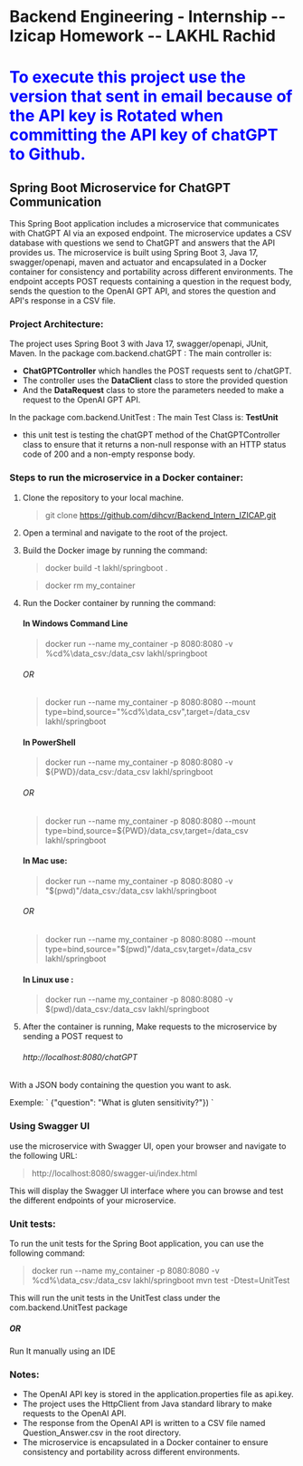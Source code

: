 # Backend Engineering - Internship -- Izicap Homework -- LAKHL Rachid #

<h1 style="color:blue">To execute this project use the version that sent in email because of the API key is Rotated when committing the API key of chatGPT to Github.</h1>

## Spring Boot Microservice for ChatGPT Communication ##

This Spring Boot application includes a microservice that communicates with ChatGPT AI via an exposed endpoint. The microservice updates a CSV database with questions we send to ChatGPT and answers that the API provides us. The microservice is built using Spring Boot 3, Java 17, swagger/openapi, maven and actuator and encapsulated in a Docker container for consistency and portability across different environments. The endpoint accepts POST requests containing a question in the request body, sends the question to the OpenAI GPT API, and stores the question and API's response in a CSV file.



### Project Architecture: ###
The project uses Spring Boot 3 with Java 17, swagger/openapi, JUnit, Maven.
In the package com.backend.chatGPT : The main controller is:
- **ChatGPTController** which handles the POST requests sent to /chatGPT.
- The controller uses the **DataClient** class to store the provided question
- And the **DataRequest** class to store the parameters needed to make a request to the OpenAI GPT API.

In the package com.backend.UnitTest : The main Test Class is: **TestUnit**
- this unit test is testing the chatGPT method of the ChatGPTController class to ensure that it returns a non-null response with an HTTP status code of 200 and a non-empty response body.


### Steps to run the microservice in a Docker container: ###

1. Clone the repository to your local machine. 
   > git clone https://github.com/dihcvr/Backend_Intern_IZICAP.git
2. Open a terminal and navigate to the root of the project.
3. Build the Docker image by running the command:
   > docker build -t lakhl/springboot .

   > docker rm my_container   
4. Run the Docker container by running the command:
   #### In Windows Command Line
   > docker run --name my_container -p 8080:8080 -v %cd%\data_csv:/data_csv lakhl/springboot
   ###### OR
   > docker run --name my_container -p 8080:8080 --mount type=bind,source="%cd%\data_csv",target=/data_csv lakhl/springboot
   #### In PowerShell
   > docker run --name my_container -p 8080:8080 -v ${PWD}/data_csv:/data_csv lakhl/springboot
   ###### OR
   > docker run --name my_container -p 8080:8080 --mount type=bind,source=${PWD}/data_csv,target=/data_csv lakhl/springboot

   #### In Mac use:
   > docker run --name my_container -p 8080:8080 -v "$(pwd)"/data_csv:/data_csv lakhl/springboot
   ###### OR
   > docker run --name my_container -p 8080:8080 --mount type=bind,source="$(pwd)"/data_csv,target=/data_csv lakhl/springboot

   #### In Linux use :
   > docker run --name my_container -p 8080:8080 -v $(pwd)/data_csv:/data_csv lakhl/springboot
   
5. After the container is running,
Make requests to the microservice by sending a POST request to
   ###### http://localhost:8080/chatGPT
With a JSON body containing the question you want to ask.
<div>Exemple: ` {"question": "What is gluten sensitivity?"}) `</div>

### Using Swagger UI  ###
use the microservice with Swagger UI, open your browser and navigate to the following URL:

> http://localhost:8080/swagger-ui/index.html

This will display the Swagger UI interface where you can browse and test the different endpoints of your microservice.

### Unit tests: ###
To run the unit tests for the Spring Boot application, you can use the following command:
>docker run --name my_container -p 8080:8080 -v %cd%\data_csv:/data_csv lakhl/springboot mvn test -Dtest=UnitTest

This will run the unit tests in the UnitTest class under the com.backend.UnitTest package

##### OR
Run It manually using an IDE


### Notes: ###

- The OpenAI API key is stored in the application.properties file as api.key.
- The project uses the HttpClient from Java standard library to make requests to the OpenAI API.
- The response from the OpenAI API is written to a CSV file named Question_Answer.csv in the root directory.
- The microservice is encapsulated in a Docker container to ensure consistency and portability across different environments.
